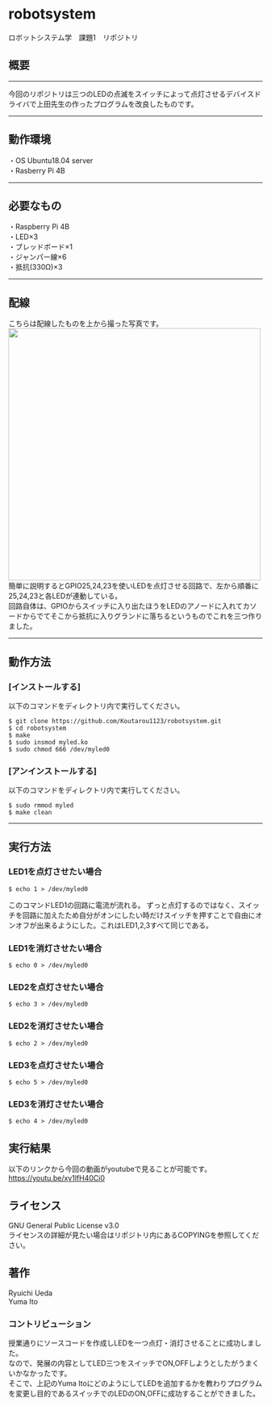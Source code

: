 # robotsystem
ロボットシステム学　課題1　リポジトリ  
## 概要
---
今回のリポジトリは三つのLEDの点滅をスイッチによって点灯させるデバイスドライバで上田先生の作ったプログラムを改良したものです。
 
---
## 動作環境
・OS Ubuntu18.04 server  
・Rasberry Pi 4B

---
## 必要なもの
・Raspberry Pi 4B  
・LED×3  
・ブレッドボード×1  
・ジャンパー線×6  
・抵抗(330Ω)×3  

---
## 配線  
こちらは配線したものを上から撮った写真です。  
<img src="https://user-images.githubusercontent.com/95609545/146216787-3d2c212e-ff85-4998-afb6-1103f94a77ef.jpg" width="500">  
簡単に説明するとGPIO25,24,23を使いLEDを点灯させる回路で、左から順番に25,24,23と各LEDが連動している。  
回路自体は、GPIOからスイッチに入り出たほうをLEDのアノードに入れてカソードからでてそこから抵抗に入りグランドに落ちるというものでこれを三つ作りました。

---
## 動作方法  
### [インストールする]
以下のコマンドをディレクトリ内で実行してください。  
```
$ git clone https://github.com/Koutarou1123/robotsystem.git  
$ cd robotsystem  
$ make  
$ sudo insmod myled.ko  
$ sudo chmod 666 /dev/myled0  
```  
### [アンインストールする]  
以下のコマンドをディレクトリ内で実行してください。  
```
$ sudo rmmod myled  
$ make clean  
```
---
## 実行方法
### LED1を点灯させたい場合
```
$ echo 1 > /dev/myled0
```
このコマンドLED1の回路に電流が流れる。  ずっと点灯するのではなく、スイッチを回路に加えたため自分がオンにしたい時だけスイッチを押すことで自由にオンオフが出来るようにした。これはLED1,2,3すべて同じである。  
### LED1を消灯させたい場合
```
$ echo 0 > /dev/myled0
```  
### LED2を点灯させたい場合
```
$ echo 3 > /dev/myled0
```  
### LED2を消灯させたい場合
```
$ echo 2 > /dev/myled0
```  
### LED3を点灯させたい場合
```
$ echo 5 > /dev/myled0
```  
###  LED3を消灯させたい場合
```
$ echo 4 > /dev/myled0
```  
## 実行結果
以下のリンクから今回の動画がyoutubeで見ることが可能です。  
https://youtu.be/xy1lfH40Ci0  
## ライセンス
GNU General Public License v3.0  
ライセンスの詳細が見たい場合はリポジトリ内にあるCOPYINGを参照してください。

## 著作
Ryuichi Ueda  
Yuma Ito  
### コントリビューション  
授業通りにソースコードを作成しLEDを一つ点灯・消灯させることに成功しました。  
なので、発展の内容としてLED三つをスイッチでON,OFFしようとしたがうまくいかなかったです。  
そこで、上記のYuma ItoにどのようにしてLEDを追加するかを教わりプログラムを変更し目的であるスイッチでのLEDのON,OFFに成功することができました。


